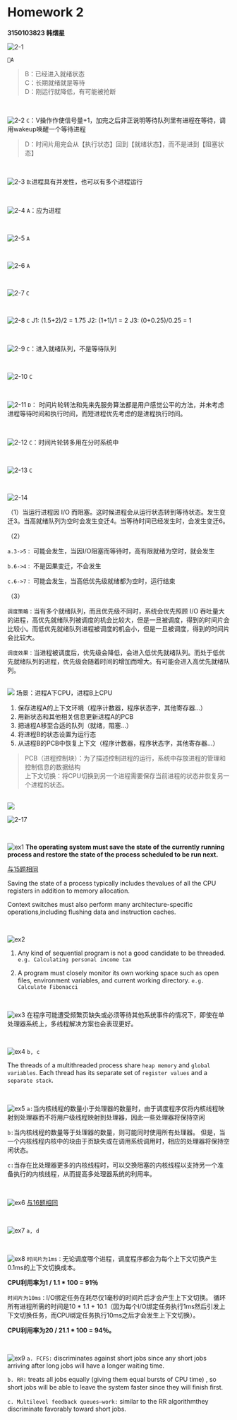 # Homework 2

**3150103823 韩熠星**

![2-1](./image/hw2/2-1.png)

`A`

>B：已经进入就绪状态
<br>C：长期就绪就是等待
<br>D：刚运行就降低，有可能被抢断

<br>

![2-2](./image/hw2/2-2.png)
`C`：V操作作使信号量+1，加完之后非正说明等待队列里有进程在等待，调用wakeup唤醒一个等待进程

>D：时间片用完会从【执行状态】回到【就绪状态】，而不是进到【阻塞状态】

<br>

![2-3](./image/hw2/2-3.png)
`B`:进程具有并发性，也可以有多个进程运行

<br>

![2-4](./image/hw2/2-4.png)
`A`：应为进程

<br>

![2-5](./image/hw2/2-5.png)
`A`

<br>

![2-6](./image/hw2/2-6.png)
`A`

<br>

![2-7](./image/hw2/2-7.png)
`C`

<br>

![2-8](./image/hw2/2-8.png)
`C`
J1: (1.5+2)/2 = 1.75
J2: (1+1)/1 = 2
J3: (0+0.25)/0.25 = 1

<br>

![2-9](./image/hw2/2-9.png)
`C`：进入就绪队列，不是等待队列

<br>

![2-10](./image/hw2/2-10.png)
`C`

<br>

![2-11](./image/hw2/2-11.png)
`D`： 时间片轮转法和先来先服务算法都是用户感觉公平的方法，并未考虑进程等待时间和执行时间，而短进程优先考虑的是进程执行时间。

<br>

![2-12](./image/hw2/2-12.png)
`C`：时间片轮转多用在分时系统中

<br>

![2-13](./image/hw2/2-13.png)
`C`

<br>

![2-14](./image/hw2/2-14.png)

（1）当运行进程因 I/O 而阻塞。这时候进程会从运行状态转到等待状态。发生变迁3。当高就绪队列为空时会发生变迁4。当等待时间已经发生时，会发生变迁6。

（2）

`a.3->5：` 可能会发生，当因I/O阻塞而等待时，高有限就绪为空时，就会发生

`b.6->4：` 不是因果变迁，不会发生

`c.6->7：` 可能会发生，当高低优先级就绪都为空时，运行结束

（3）

`调度策略：`当有多个就绪队列，而且优先级不同时，系统会优先照顾 I/O 吞吐量大的进程，高优先就绪队列被调度的机会比较大，但是一旦被调度，得到的时间片会比较小。而低优先就绪队列进程被调度的机会小，但是一旦被调度，得到的时间片会比较大。

`调度效果：`当进程被调度后，优先级会降低，会进入低优先就绪队列。而处于低优先就绪队列的进程，优先级会随着时间的增加而增大。有可能会进入高优先就绪队列。

<br>

<img id="15" src='./image/hw2/2-15.png'>
场景：进程A下CPU，进程B上CPU

1. 保存进程A的上下文环境（程序计数器，程序状态字，其他寄存器…）
2. 用新状态和其他相关信息更新进程A的PCB
3. 把进程A移至合适的队列（就绪，阻塞…）
4. 将进程B的状态设置为运行态
5. 从进程B的PCB中恢复上下文（程序计数器，程序状态字，其他寄存器…）

>PCB（进程控制块）：为了描述控制进程的运行，系统中存放进程的管理和控制信息的数据结构
><br>上下文切换：将CPU切换到另一个进程需要保存当前进程的状态并恢复另一个进程的状态。

<br>


<img id="16" src='./image/hw2/2-16.png'>


<br>

![2-17](./image/hw2/2-17.png)


<br>

![ex1](./image/hw2/ex1.png)
**The operating system must save the state of the currently running process and restore the state of the process scheduled to be run next.**

[与15题相同](#15)

Saving the state of a process typically includes thevalues of all the CPU registers in addition to memory allocation.

Context switches must also perform many architecture-specific operations,including flushing data and instruction caches.

<br>

![ex2](./image/hw2/ex2.png)

1. Any kind of sequential program is not a good candidate to be threaded. `e.g. Calculating personal income tax`

2. A program must closely monitor its own working space such as open files, environment variables, and current working directory. `e.g. Calculate Fibonacci`

<br>

![ex3](./image/hw2/ex3.png)
在程序可能遭受频繁页缺失或必须等待其他系统事件的情况下，即使在单处理器系统上，多线程解决方案也会表现更好。

<br>

![ex4](./image/hw2/ex4.png)
`b, c`

The threads of a multithreaded process share `heap memory` and `global variables`. Each thread has its separate set of `register values` and a `separate stack`.


<br>

![ex5](./image/hw2/ex5.png)
`a:`当内核线程的数量小于处理器的数量时，由于调度程序仅将内核线程映射到处理器而不将用户级线程映射到处理器，因此一些处理器将保持空闲

`b:`当内核线程的数量等于处理器的数量，则可能同时使用所有处理器。 但是，当一个内核线程内核中的块由于页缺失或在调用系统调用时，相应的处理器将保持空闲状态。

`c:`当存在比处理器更多的内核线程时，可以交换阻塞的内核线程以支持另一个准备执行的内核线程，从而提高多处理器系统的利用率。


<br>

![ex6](./image/hw2/ex6.png)
[与16题相同](#16)

<br>

![ex7](./image/hw2/ex7.png)
`a, d`

<br>

![ex8](./image/hw2/ex8.png)
`时间片为1ms：`无论调度哪个进程，调度程序都会为每个上下文切换产生0.1ms的上下文切换成本。

**CPU利用率为1 / 1.1 * 100 = 91％**

`时间片为10ms：`I/O绑定任务在耗尽仅1毫秒的时间片后才会产生上下文切换。 循环所有进程所需的时间是10 * 1.1 + 10.1（因为每个I/O绑定任务执行1ms然后引发上下文切换任务，而CPU绑定任务执行10ms之后才会发生上下文切换）。

**CPU利用率为20 / 21.1 * 100 = 94％。**

<br>

![ex9](./image/hw2/ex9.png)
`a. FCFS:` discriminates against short jobs since any short jobs arriving after long jobs will have a longer waiting time.

`b. RR:` treats all jobs equally (giving them equal bursts of CPU time) , so short jobs will be able to leave the system faster since they will ﬁnish ﬁrst.

`c. Multilevel feedback queues—work:` similar to the RR algorithmthey discriminate favorably toward short jobs.

<br>